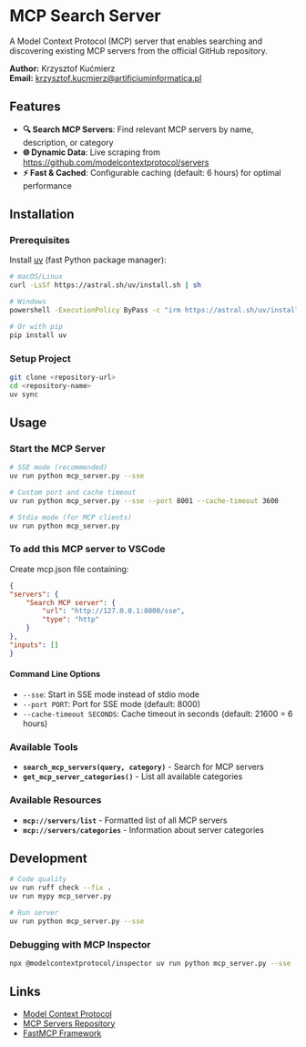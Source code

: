 # MCP Search Server

A Model Context Protocol (MCP) server that enables searching and discovering existing MCP servers from the official GitHub repository.

**Author:** Krzysztof Kućmierz  
**Email:** <krzysztof.kucmierz@artificiuminformatica.pl>

## Features

- **🔍 Search MCP Servers**: Find relevant MCP servers by name, description, or category
- **🌐 Dynamic Data**: Live scraping from <https://github.com/modelcontextprotocol/servers>
- **⚡ Fast & Cached**: Configurable caching (default: 6 hours) for optimal performance

## Installation

### Prerequisites

Install [uv](https://docs.astral.sh/uv/) (fast Python package manager):

```bash
# macOS/Linux
curl -LsSf https://astral.sh/uv/install.sh | sh

# Windows
powershell -ExecutionPolicy ByPass -c "irm https://astral.sh/uv/install.ps1 | iex"

# Or with pip
pip install uv
```

### Setup Project

```bash
git clone <repository-url>
cd <repository-name>
uv sync
```

## Usage

### Start the MCP Server

```bash
# SSE mode (recommended)
uv run python mcp_server.py --sse

# Custom port and cache timeout
uv run python mcp_server.py --sse --port 8001 --cache-timeout 3600

# Stdio mode (for MCP clients)
uv run python mcp_server.py
```

### To add this MCP server to VSCode

Create mcp.json file containing:

```json
{
"servers": {
    "Search MCP server": {
        "url": "http://127.0.0.1:8000/sse",
        "type": "http"
    }
},
"inputs": []
}
```

#### Command Line Options

- `--sse`: Start in SSE mode instead of stdio mode
- `--port PORT`: Port for SSE mode (default: 8000)
- `--cache-timeout SECONDS`: Cache timeout in seconds (default: 21600 = 6 hours)

### Available Tools

- **`search_mcp_servers(query, category)`** - Search for MCP servers
- **`get_mcp_server_categories()`** - List all available categories

### Available Resources

- **`mcp://servers/list`** - Formatted list of all MCP servers
- **`mcp://servers/categories`** - Information about server categories

## Development

```bash
# Code quality
uv run ruff check --fix .
uv run mypy mcp_server.py

# Run server
uv run python mcp_server.py --sse
```

### Debugging with MCP Inspector

```bash
npx @modelcontextprotocol/inspector uv run python mcp_server.py --sse
```

## Links

- [Model Context Protocol](https://modelcontextprotocol.io/)
- [MCP Servers Repository](https://github.com/modelcontextprotocol/servers)
- [FastMCP Framework](https://gofastmcp.com/)
